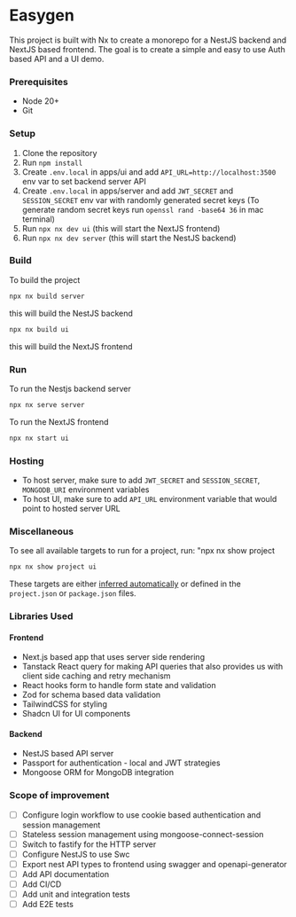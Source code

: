 # Easygen

This project is built with Nx to create a monorepo for a NestJS backend and NextJS based frontend.
The goal is to create a simple and easy to use Auth based API and a UI demo.

### Prerequisites

- Node 20+
- Git

### Setup

1. Clone the repository
2. Run `npm install`
3. Create `.env.local` in apps/ui and add `API_URL=http://localhost:3500` env var to set backend server API
4. Create `.env.local` in apps/server and add `JWT_SECRET` and `SESSION_SECRET` env var with randomly generated secret keys (To generate random secret keys run `openssl rand -base64 36` in mac terminal)
5. Run `npx nx dev ui` (this will start the NextJS frontend)
6. Run `npx nx dev server` (this will start the NestJS backend)

### Build

To build the project

```sh
npx nx build server
```

this will build the NestJS backend

```sh
npx nx build ui
```

this will build the NextJS frontend

### Run

To run the Nestjs backend server

```sh
npx nx serve server
```

To run the NextJS frontend

```sh
npx nx start ui
```

### Hosting

- To host server, make sure to add `JWT_SECRET` and `SESSION_SECRET`, `MONGODB_URI` environment variables
- To host UI, make sure to add `API_URL` environment variable that would point to hosted server URL

### Miscellaneous

To see all available targets to run for a project, run:
"npx nx show project <app-name>

```sh
npx nx show project ui
```

These targets are either [inferred automatically](https://nx.dev/concepts/inferred-tasks?utm_source=nx_project&utm_medium=readme&utm_campaign=nx_projects) or defined in the `project.json` or `package.json` files.

### Libraries Used

#### Frontend

- Next.js based app that uses server side rendering
- Tanstack React query for making API queries that also provides us with client side caching and retry mechanism
- React hooks form to handle form state and validation
- Zod for schema based data validation
- TailwindCSS for styling
- Shadcn UI for UI components

#### Backend

- NestJS based API server
- Passport for authentication - local and JWT strategies
- Mongoose ORM for MongoDB integration

### Scope of improvement

- [ ] Configure login workflow to use cookie based authentication and session management
- [ ] Stateless session management using mongoose-connect-session
- [ ] Switch to fastify for the HTTP server
- [ ] Configure NestJS to use Swc
- [ ] Export nest API types to frontend using swagger and openapi-generator
- [ ] Add API documentation
- [ ] Add CI/CD
- [ ] Add unit and integration tests
- [ ] Add E2E tests
